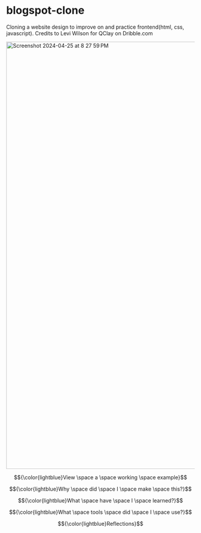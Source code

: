 # blogspot-clone
Cloning a website design to improve on and practice frontend(html, css, javascript). Credits to Levi Wilson for QClay on Dribble.com

<img width="1144" alt="Screenshot 2024-04-25 at 8 27 59 PM" src="https://github.com/PADELIYI/blogspot-clone/assets/94502235/7660c3c9-3f78-4d23-8921-f727880f6220">


$${\color{lightblue}View \space a \space working \space example}$$

$${\color{lightblue}Why \space did \space I \space make \space this?}$$

$${\color{lightblue}What \space have \space I \space learned?}$$

$${\color{lightblue}What \space tools \space did \space I \space use?}$$

$${\color{lightblue}Reflections}$$


